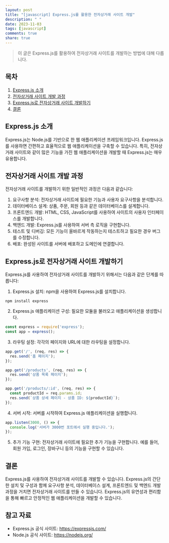```yaml
---
layout: post
title: "[javascript] Express.js를 활용한 전자상거래 사이트 개발"
description: " "
date: 2023-11-03
tags: [javascript]
comments: true
share: true
---
```


> 이 글은 Express.js를 활용하여 전자상거래 사이트를 개발하는 방법에 대해 다룹니다.

## 목차

1. [Express.js 소개](#express.js-소개)
2. [전자상거래 사이트 개발 과정](#전자상거래-사이트-개발-과정)
3. [Express.js로 전자상거래 사이트 개발하기](#express.js로-전자상거래-사이트-개발하기)
4. [결론](#결론)

## Express.js 소개

Express.js는 Node.js를 기반으로 한 웹 애플리케이션 프레임워크입니다. Express.js를 사용하면 간편하고 효율적으로 웹 애플리케이션을 구축할 수 있습니다. 특히, 전자상거래 사이트와 같이 많은 기능을 가진 웹 애플리케이션을 개발할 때 Express.js는 매우 유용합니다.

## 전자상거래 사이트 개발 과정

전자상거래 사이트를 개발하기 위한 일반적인 과정은 다음과 같습니다:

1. 요구사항 분석: 전자상거래 사이트에 필요한 기능과 사용자 요구사항을 분석합니다.
2. 데이터베이스 설계: 상품, 주문, 회원 등과 같은 데이터베이스를 설계합니다.
3. 프론트엔드 개발: HTML, CSS, JavaScript를 사용하여 사이트의 사용자 인터페이스를 개발합니다.
4. 백엔드 개발: Express.js를 사용하여 서버 측 로직을 구현합니다.
5. 테스트 및 디버깅: 모든 기능이 올바르게 작동하는지 테스트하고 필요한 경우 버그를 수정합니다.
6. 배포: 완성된 사이트를 서버에 배포하고 도메인에 연결합니다.

## Express.js로 전자상거래 사이트 개발하기

Express.js를 사용하여 전자상거래 사이트를 개발하기 위해서는 다음과 같은 단계를 따릅니다:

1. Express.js 설치: npm을 사용하여 Express.js를 설치합니다.
```
npm install express
```

2. Express.js 애플리케이션 구성: 필요한 모듈을 불러오고 애플리케이션을 생성합니다.
```javascript
const express = require('express');
const app = express();
```

3. 라우팅 설정: 각각의 페이지와 URL에 대한 라우팅을 설정합니다.
```javascript
app.get('/', (req, res) => {
  res.send('홈 페이지');
});

app.get('/products', (req, res) => {
  res.send('상품 목록 페이지');
});

app.get('/products/:id', (req, res) => {
  const productId = req.params.id;
  res.send(`상품 상세 페이지 - 상품 ID: ${productId}`);
});
```

4. 서버 시작: 서버를 시작하여 Express.js 애플리케이션을 실행합니다.
```javascript
app.listen(3000, () => {
  console.log('서버가 3000번 포트에서 실행 중입니다.');
});
```

5. 추가 기능 구현: 전자상거래 사이트에 필요한 추가 기능을 구현합니다. 예를 들어, 회원 가입, 로그인, 장바구니 등의 기능을 구현할 수 있습니다.

## 결론

Express.js를 사용하여 전자상거래 사이트를 개발할 수 있습니다. Express.js의 간단한 설치 및 구성과 함께 요구사항 분석, 데이터베이스 설계, 프론트엔드 및 백엔드 개발 과정을 거치면 전자상거래 사이트를 만들 수 있습니다. Express.js의 유연성과 편리함을 통해 빠르고 안정적인 웹 애플리케이션을 개발할 수 있습니다.

## 참고 자료

- Express.js 공식 사이트: https://expressjs.com/
- Node.js 공식 사이트: https://nodejs.org/